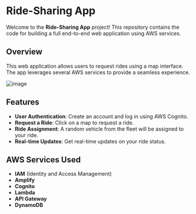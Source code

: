 # Ride-Sharing App

Welcome to the **Ride-Sharing App** project! This repository contains the code for building a full end-to-end web application using AWS services.

## Overview

This web application allows users to request rides using a map interface. The app leverages several AWS services to provide a seamless experience.

![image](https://github.com/user-attachments/assets/243d6f31-83db-48a3-b587-f0119b9e4126)

## Features

- **User Authentication**: Create an account and log in using AWS Cognito.
- **Request a Ride**: Click on a map to request a ride.
- **Ride Assignment**: A random vehicle from the fleet will be assigned to your ride.
- **Real-time Updates**: Get real-time updates on your ride status.

## AWS Services Used

- **IAM** (Identity and Access Management)
- **Amplify**
- **Cognito**
- **Lambda**
- **API Gateway**
- **DynamoDB**
